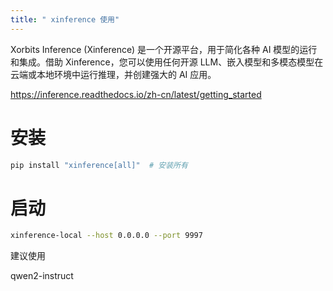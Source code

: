 ```yaml
---
title: " xinference 使用"
---
```

Xorbits Inference (Xinference) 是一个开源平台，用于简化各种 AI 模型的运行和集成。借助 Xinference，您可以使用任何开源 LLM、嵌入模型和多模态模型在云端或本地环境中运行推理，并创建强大的 AI 应用。

https://inference.readthedocs.io/zh-cn/latest/getting_started

# 安装

```bash
pip install "xinference[all]"  # 安装所有
```



# 启动

```bash
xinference-local --host 0.0.0.0 --port 9997
```


建议使用

qwen2-instruct
